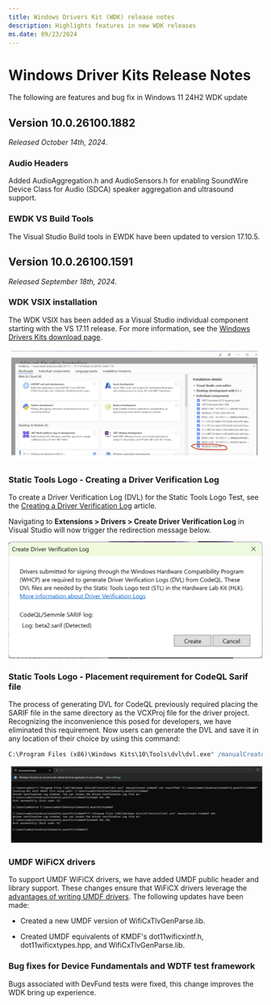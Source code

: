 ```yaml
---
title: Windows Drivers Kit (WDK) release notes
description: Highlights features in new WDK releases
ms.date: 09/23/2024
---
```


# Windows Driver Kits Release Notes
The following are features and bug fix in Windows 11 24H2 WDK update

## Version 10.0.26100.1882
*Released October 14th, 2024*.

### Audio Headers
Added AudioAggregation.h and AudioSensors.h for enabling SoundWire Device Class for Audio (SDCA) speaker aggregation and ultrasound support.

### EWDK VS Build Tools
The Visual Studio Build tools in EWDK have been updated to version 17.10.5.

## Version 10.0.26100.1591
*Released September 18th, 2024*.

### WDK VSIX installation

The WDK VSIX has been added as a Visual Studio individual component starting with the VS 17.11 release. For more information, see the [Windows Drivers Kits download page](download-the-wdk.md).

![screenshot of visual studio wdk individual component selected](images/vs-wdk-selection.png)

### Static Tools Logo - Creating a Driver Verification Log

To create a Driver Verification Log (DVL) for the Static Tools Logo Test, see the [Creating a Driver Verification Log](./develop/creating-a-driver-verification-log.md) article.

Navigating to **Extensions > Drivers > Create Driver Verification Log** in Visual Studio will now trigger the redirection message below.

![screenshot of visual studio notification for codeql dvl generation](images/codeql-redirection.png)

### Static Tools Logo - Placement requirement for CodeQL Sarif file

The process of generating DVL for CodeQL previously required placing the SARIF file in the same directory as the VCXProj file for the driver project. Recognizing the inconvenience this posed for developers, we have eliminated this requirement. Now users can generate the DVL and save it in any location of their choice by using this command:

```cmd
C:\Program Files (x86)\Windows Kits\10\Tools\dvl\dvl.exe" /manualCreate `<driverName>` `<driverArchitecture>` /`<path to sarif file>`'\
```

![screenshot of sarif placement updated](images/sarif-placement-update.png)

### UMDF WiFiCX drivers

To support UMDF WiFiCX drivers, we have added UMDF public header and library support. These changes ensure that WiFiCX drivers leverage the [advantages of writing UMDF drivers](./wdf/advantages-of-writing-umdf-drivers.md). The following updates have been made:

- Created a new UMDF version of WifiCxTlvGenParse.lib.

- Created UMDF equivalents of KMDF's dot11wificxintf.h, dot11wificxtypes.hpp, and WifiCxTlvGenParse.lib.

### Bug fixes for Device Fundamentals and WDTF test framework

Bugs associated with DevFund tests were fixed, this change improves the WDK bring up experience.


